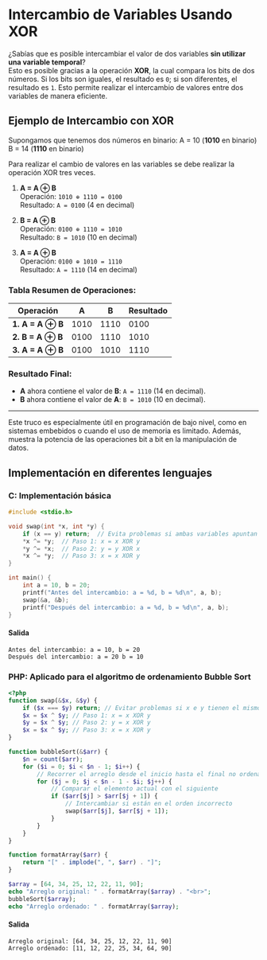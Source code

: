 # Intercambio de Variables Usando XOR

¿Sabías que es posible intercambiar el valor de dos variables **sin utilizar una variable temporal**?  
Esto es posible gracias a la operación **XOR**, la cual compara los bits de dos números. Si los bits son iguales, el resultado es `0`; si son diferentes, el resultado es `1`. Esto permite realizar el intercambio de valores entre dos variables de manera eficiente.

## Ejemplo de Intercambio con XOR
Supongamos que tenemos dos números en binario:
A = 10 (__1010__ en binario)
B = 14 (__1110__ en binario)

Para realizar el cambio de valores en las variables se debe realizar la operación XOR tres veces.

1. **A = A ⊕ B**  
   Operación: `1010 ⊕ 1110 = 0100`  
   Resultado: `A = 0100` (4 en decimal)

2. **B = A ⊕ B**  
   Operación: `0100 ⊕ 1110 = 1010`  
   Resultado: `B = 1010` (10 en decimal)

3. **A = A ⊕ B**  
   Operación: `0100 ⊕ 1010 = 1110`  
   Resultado: `A = 1110` (14 en decimal)

### Tabla Resumen de Operaciones:
| Operación         | A | B | Resultado |
|-------------------|-------------|-------------|---------------------|
| **1. A = A ⊕ B**  | 1010        | 1110        | 0100                |
| **2. B = A ⊕ B**  | 0100        | 1110        | 1010                |
| **3. A = A ⊕ B**  | 0100        | 1010        | 1110                |


### Resultado Final:
- **A** ahora contiene el valor de **B**: `A = 1110` (14 en decimal).
- **B** ahora contiene el valor de **A**: `B = 1010` (10 en decimal).


---
Este truco es especialmente útil en programación de bajo nivel, como en sistemas embebidos o cuando el uso de memoria es limitado. Además, muestra la potencia de las operaciones bit a bit en la manipulación de datos.

## Implementación en diferentes lenguajes
### C: Implementación básica

```c
#include <stdio.h>

void swap(int *x, int *y) {
    if (x == y) return;  // Evita problemas si ambas variables apuntan al mismo lugar
    *x ^= *y;  // Paso 1: x = x XOR y
    *y ^= *x;  // Paso 2: y = y XOR x
    *x ^= *y;  // Paso 3: x = x XOR y
}

int main() {
    int a = 10, b = 20;
    printf("Antes del intercambio: a = %d, b = %d\n", a, b);
    swap(&a, &b);
    printf("Después del intercambio: a = %d, b = %d\n", a, b);
}
```
#### Salida
```text
Antes del intercambio: a = 10, b = 20
Después del intercambio: a = 20 b = 10
```

### PHP: Aplicado para el algoritmo de ordenamiento Bubble Sort
```php
<?php
function swap(&$x, &$y) {
    if ($x === $y) return; // Evitar problemas si x e y tienen el mismo valor
    $x = $x ^ $y; // Paso 1: x = x XOR y
    $y = $x ^ $y; // Paso 2: y = x XOR y
    $x = $x ^ $y; // Paso 3: x = x XOR y
}

function bubbleSort(&$arr) {
    $n = count($arr);
    for ($i = 0; $i < $n - 1; $i++) {
        // Recorrer el arreglo desde el inicio hasta el final no ordenado
        for ($j = 0; $j < $n - 1 - $i; $j++) {
            // Comparar el elemento actual con el siguiente
            if ($arr[$j] > $arr[$j + 1]) {
                // Intercambiar si están en el orden incorrecto
                swap($arr[$j], $arr[$j + 1]);    
            }
        }
    }
}

function formatArray($arr) {
    return "[" . implode(", ", $arr) . "]";
}

$array = [64, 34, 25, 12, 22, 11, 90];
echo "Arreglo original: " . formatArray($array) . "<br>";
bubbleSort($array);
echo "Arreglo ordenado: " . formatArray($array);
```
#### Salida
```text
Arreglo original: [64, 34, 25, 12, 22, 11, 90]
Arreglo ordenado: [11, 12, 22, 25, 34, 64, 90]
```
